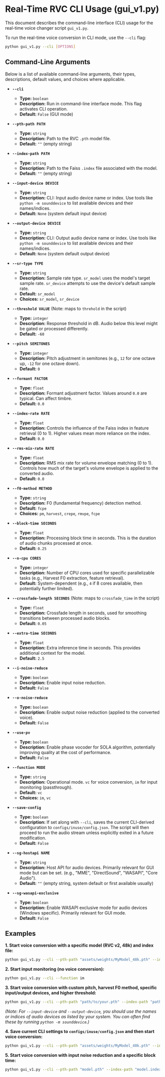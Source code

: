# Real-Time RVC CLI Usage (gui_v1.py)

This document describes the command-line interface (CLI) usage for the real-time voice changer script `gui_v1.py`.

To run the real-time voice conversion in CLI mode, use the `--cli` flag:

```bash
python gui_v1.py --cli [OPTIONS]
```

## Command-Line Arguments

Below is a list of available command-line arguments, their types, descriptions, default values, and choices where applicable.

*   **`--cli`**
    *   **Type:** `boolean`
    *   **Description:** Run in command-line interface mode. This flag activates CLI operation.
    *   **Default:** `False` (GUI mode)

*   **`--pth-path PATH`**
    *   **Type:** `string`
    *   **Description:** Path to the RVC `.pth` model file.
    *   **Default:** `""` (empty string)

*   **`--index-path PATH`**
    *   **Type:** `string`
    *   **Description:** Path to the Faiss `.index` file associated with the model.
    *   **Default:** `""` (empty string)

*   **`--input-device DEVICE`**
    *   **Type:** `string`
    *   **Description:** CLI: Input audio device name or index. Use tools like `python -m sounddevice` to list available devices and their names/indices.
    *   **Default:** `None` (system default input device)

*   **`--output-device DEVICE`**
    *   **Type:** `string`
    *   **Description:** CLI: Output audio device name or index. Use tools like `python -m sounddevice` to list available devices and their names/indices.
    *   **Default:** `None` (system default output device)

*   **`--sr-type TYPE`**
    *   **Type:** `string`
    *   **Description:** Sample rate type. `sr_model` uses the model's target sample rate. `sr_device` attempts to use the device's default sample rate.
    *   **Default:** `sr_model`
    *   **Choices:** `sr_model`, `sr_device`

*   **`--threshold VALUE`** (Note: maps to `threhold` in the script)
    *   **Type:** `integer`
    *   **Description:** Response threshold in dB. Audio below this level might be gated or processed differently.
    *   **Default:** `-60`

*   **`--pitch SEMITONES`**
    *   **Type:** `integer`
    *   **Description:** Pitch adjustment in semitones (e.g., `12` for one octave up, `-12` for one octave down).
    *   **Default:** `0`

*   **`--formant FACTOR`**
    *   **Type:** `float`
    *   **Description:** Formant adjustment factor. Values around `0.0` are typical. Can affect timbre.
    *   **Default:** `0.0`

*   **`--index-rate RATE`**
    *   **Type:** `float`
    *   **Description:** Controls the influence of the Faiss index in feature retrieval (0 to 1). Higher values mean more reliance on the index.
    *   **Default:** `0.0`

*   **`--rms-mix-rate RATE`**
    *   **Type:** `float`
    *   **Description:** RMS mix rate for volume envelope matching (0 to 1). Controls how much of the target's volume envelope is applied to the converted audio.
    *   **Default:** `0.0`

*   **`--f0-method METHOD`**
    *   **Type:** `string`
    *   **Description:** F0 (fundamental frequency) detection method.
    *   **Default:** `fcpe`
    *   **Choices:** `pm`, `harvest`, `crepe`, `rmvpe`, `fcpe`

*   **`--block-time SECONDS`**
    *   **Type:** `float`
    *   **Description:** Processing block time in seconds. This is the duration of audio chunks processed at once.
    *   **Default:** `0.25`

*   **`--n-cpu CORES`**
    *   **Type:** `integer`
    *   **Description:** Number of CPU cores used for specific parallelizable tasks (e.g., Harvest F0 extraction, feature retrieval).
    *   **Default:** System-dependent (e.g., `4` if 8 cores available, then potentially further limited).

*   **`--crossfade-length SECONDS`** (Note: maps to `crossfade_time` in the script)
    *   **Type:** `float`
    *   **Description:** Crossfade length in seconds, used for smoothing transitions between processed audio blocks.
    *   **Default:** `0.05`

*   **`--extra-time SECONDS`**
    *   **Type:** `float`
    *   **Description:** Extra inference time in seconds. This provides additional context for the model.
    *   **Default:** `2.5`

*   **`--i-noise-reduce`**
    *   **Type:** `boolean`
    *   **Description:** Enable input noise reduction.
    *   **Default:** `False`

*   **`--o-noise-reduce`**
    *   **Type:** `boolean`
    *   **Description:** Enable output noise reduction (applied to the converted voice).
    *   **Default:** `False`

*   **`--use-pv`**
    *   **Type:** `boolean`
    *   **Description:** Enable phase vocoder for SOLA algorithm, potentially improving quality at the cost of performance.
    *   **Default:** `False`

*   **`--function MODE`**
    *   **Type:** `string`
    *   **Description:** Operational mode. `vc` for voice conversion, `im` for input monitoring (passthrough).
    *   **Default:** `vc`
    *   **Choices:** `im`, `vc`

*   **`--save-config`**
    *   **Type:** `boolean`
    *   **Description:** If set along with `--cli`, saves the current CLI-derived configuration to `configs/inuse/config.json`. The script will then proceed to run the audio stream unless explicitly exited in a future modification.
    *   **Default:** `False`

*   **`--sg-hostapi NAME`**
    *   **Type:** `string`
    *   **Description:** Host API for audio devices. Primarily relevant for GUI mode but can be set. (e.g., "MME", "DirectSound", "WASAPI", "Core Audio").
    *   **Default:** `""` (empty string, system default or first available usually)

*   **`--sg-wasapi-exclusive`**
    *   **Type:** `boolean`
    *   **Description:** Enable WASAPI exclusive mode for audio devices (Windows specific). Primarily relevant for GUI mode.
    *   **Default:** `False`

## Examples

**1. Start voice conversion with a specific model (RVC v2, 48k) and index file:**
```bash
python gui_v1.py --cli --pth-path "assets/weights/MyModel_48k.pth" --index-path "logs/MyModel/added_IVF123_Flat_nprobe_1_MyModel_v2.index" --f0-method rmvpe --function vc
```

**2. Start input monitoring (no voice conversion):**
```bash
python gui_v1.py --cli --function im
```

**3. Start voice conversion with custom pitch, harvest F0 method, specific input/output devices, and higher threshold:**
```bash
python gui_v1.py --cli --pth-path "path/to/your.pth" --index-path "path/to/your.index" --pitch 6 --f0-method harvest --input-device "Microphone (Realtek Audio)" --output-device "Speakers (Realtek Audio)" --threshold -45 --function vc
```
*(Note: For `--input-device` and `--output-device`, you should use the names or indices of audio devices as listed by your system. You can often find these by running `python -m sounddevice`.)*

**4. Save current CLI settings to `configs/inuse/config.json` and then start voice conversion:**
```bash
python gui_v1.py --cli --pth-path "assets/weights/MyModel_40k.pth" --index-path "logs/MyModel/added_MyModel.index" --pitch -2 --save-config --function vc
```

**5. Start voice conversion with input noise reduction and a specific block time:**
```bash
python gui_v1.py --cli --pth-path "model.pth" --index-path "model.index" --i-noise-reduce --block-time 0.5 --function vc
```
